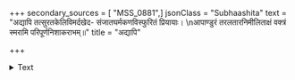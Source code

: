 +++
secondary_sources = [ "MSS_0881",]
jsonClass = "Subhaashita"
text = "अद्यापि तत्सुरतकेलिविमर्दखेद- संजातघर्मकणविस्फुरितं प्रियायाः।  \nआपाण्डुरं तरलतारनिमीलिताक्षं वक्त्रं स्मरामि परिपूर्णनिशाकराभम्॥"
title = "अद्यापि"

+++

<details><summary>Text</summary>

अद्यापि तत्सुरतकेलिविमर्दखेद- संजातघर्मकणविस्फुरितं प्रियायाः।  
आपाण्डुरं तरलतारनिमीलिताक्षं वक्त्रं स्मरामि परिपूर्णनिशाकराभम्॥
</details>
